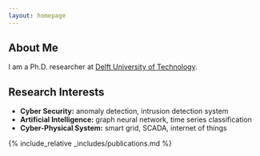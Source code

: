 ```yaml
---
layout: homepage
---
```


## About Me

I am a Ph.D. researcher at [Delft University of Technology](https://research.tudelft.nl/en/persons/a-presekal). 

## Research Interests

- **Cyber Security:** anomaly detection, intrusion detection system
- **Artificial Intelligence:** graph neural network, time series classification
- **Cyber-Physical System:** smart grid, SCADA, internet of things

<!-- ## News

- **[Feb. 2020]** Our paper about incremental learning is accepted to CVPR 2020.
- **[Feb. 2020]** We will host the ACM Multimedia Asia 2020 conference in Singapore!
- **[Sept. 2019]** Our paper about few-shot learning is accepted to NeurIPS 2019.
- **[Mar. 2019]** Our paper about few-shot learning is accepted to CVPR 2019. -->

{% include_relative _includes/publications.md %}

<!-- {% include_relative _includes/services.md %} -->
